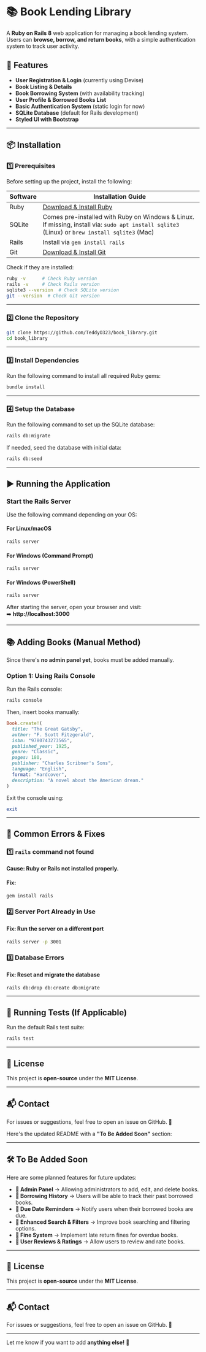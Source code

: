 # 📚 Book Lending Library

A **Ruby on Rails 8** web application for managing a book lending system. Users can **browse, borrow, and return books**, with a simple authentication system to track user activity.

## 🚀 Features
- **User Registration & Login** (currently using Devise)
- **Book Listing & Details**
- **Book Borrowing System** (with availability tracking)
- **User Profile & Borrowed Books List**
- **Basic Authentication System** (static login for now)
- **SQLite Database** (default for Rails development)
- **Styled UI with Bootstrap**

---

## 📦 Installation

### **1️⃣ Prerequisites**
Before setting up the project, install the following:

| Software | Installation Guide |
|----------|------------------|
| Ruby | [Download & Install Ruby](https://www.ruby-lang.org/en/downloads/) |
| SQLite | Comes pre-installed with Ruby on Windows & Linux. If missing, install via: `sudo apt install sqlite3` (Linux) or `brew install sqlite3` (Mac) |
| Rails | Install via `gem install rails` |
| Git | [Download & Install Git](https://git-scm.com/downloads) |

Check if they are installed:
```sh
ruby -v      # Check Ruby version
rails -v     # Check Rails version
sqlite3 --version  # Check SQLite version
git --version  # Check Git version
```

---

### **2️⃣ Clone the Repository**
```sh
git clone https://github.com/TeddyO323/book_library.git
cd book_library
```

---

### **3️⃣ Install Dependencies**
Run the following command to install all required Ruby gems:

```sh
bundle install
```

---

### **4️⃣ Setup the Database**
Run the following command to set up the SQLite database:

```sh
rails db:migrate
```

If needed, seed the database with initial data:
```sh
rails db:seed
```

---

## ▶️ Running the Application

### **Start the Rails Server**
Use the following command depending on your OS:

#### **For Linux/macOS**
```sh
rails server
```

#### **For Windows (Command Prompt)**
```cmd
rails server
```

#### **For Windows (PowerShell)**
```powershell
rails server
```

After starting the server, open your browser and visit:  
➡️ **http://localhost:3000**

---

## 📚 Adding Books (Manual Method)
Since there's **no admin panel yet**, books must be added manually.

### **Option 1: Using Rails Console**
Run the Rails console:
```sh
rails console
```
Then, insert books manually:
```ruby
Book.create!(
  title: "The Great Gatsby",
  author: "F. Scott Fitzgerald",
  isbn: "9780743273565",
  published_year: 1925,
  genre: "Classic",
  pages: 180,
  publisher: "Charles Scribner's Sons",
  language: "English",
  format: "Hardcover",
  description: "A novel about the American dream."
)
```
Exit the console using:
```ruby
exit
```

---

## 🔧 Common Errors & Fixes

### **1️⃣ `rails` command not found**
#### Cause: Ruby or Rails not installed properly.
#### Fix:
```sh
gem install rails
```

### **2️⃣ Server Port Already in Use**
#### Fix: Run the server on a different port
```sh
rails server -p 3001
```

### **3️⃣ Database Errors**
#### Fix: Reset and migrate the database
```sh
rails db:drop db:create db:migrate
```

---

## 🧪 Running Tests (If Applicable)
Run the default Rails test suite:
```sh
rails test
```

---

## 📜 License
This project is **open-source** under the **MIT License**.

---

## 📬 Contact
For issues or suggestions, feel free to open an issue on GitHub. 🚀

Here's the updated README with a **"To Be Added Soon"** section:

---

## 🛠️ To Be Added Soon
Here are some planned features for future updates:

- **📌 Admin Panel** → Allowing administrators to add, edit, and delete books.
- **📌 Borrowing History** → Users will be able to track their past borrowed books.
- **📌 Due Date Reminders** → Notify users when their borrowed books are due.
- **📌 Enhanced Search & Filters** → Improve book searching and filtering options.
- **📌 Fine System** → Implement late return fines for overdue books.
- **📌 User Reviews & Ratings** → Allow users to review and rate books.

---

## 📜 License
This project is **open-source** under the **MIT License**.

---

## 📬 Contact
For issues or suggestions, feel free to open an issue on GitHub. 🚀

---

Let me know if you want to add **anything else!** 🚀


